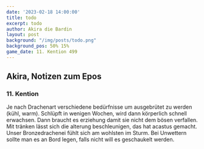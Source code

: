 ```yaml
---
date: '2023-02-18 14:00:00'
title: todo
excerpt: todo
author: Akira die Bardin
layout: post
background: "/img/posts/todo.png"
background_pos: 50% 15%
game_date: 11. Kention 499
---
```


<div class="rhyme">
  <blockquote>
    
  </blockquote>
</div>

## Akira, Notizen zum Epos

### 11. Kention

Je nach Drachenart verschiedene bedürfnisse um ausgebrütet zu werden (kühl, warm). Schlüpft in wenigen Wochen, wird dann körperlich schnell erwachsen. Dann braucht es erziehung damit sie nicht dem bösen verfallen.
Mit tränken lässt sich die alterung beschleunigen, das hat acastus gemacht. Unser Bronzedrachenei fühlt sich am wohlsten im Sturm. Bei Unwettern sollte man es an Bord legen, falls nicht will es geschaukelt werden.

<!--

marius: Tag vom 10. auf 11. angepasst, bexos hat kein control weather gewirkt um die Fahrt zu verkuerzen, rest einfach gleich lassen haette ich gesagt

Am morgen sollten  wir das festland erreichen, wo wir anhand der schwachen sterne die antikythera auf "die Gefangene". Dort kommt Bront her, Calcia ist unter dem vulkan.
Bront erzählt. Auf der Insel erwarten uns die eidechsenmenschen. Dort können wir uns ein beiboot kaufen.


Die Amazonen sind mit der Halbinsel Aresia in Verbindung, der Minotaure Zakroth der Wahnsinnige will seine Volksgenossen in Mytros befreien.

pythor und ein grüner drache hängen zusammen, haben wir in telamok gehört

Ich tausche Gold-Diamant Krug gegen ein Boot und 8 seiden-seile. Außerdem erwerben wir 7 tagesrationen für 110 crew.

Narsus für viele aresianer ein spielzeug der königin.
-->
